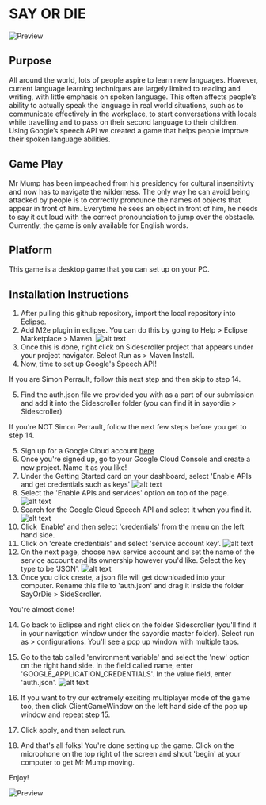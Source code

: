 # SAY OR DIE #

![Preview](https://github.com/payallal/sayordie/blob/master/ReadMeAssets/success2.gif)




Purpose 
------------------------
All around the world, lots of people aspire to learn new languages. However, current language learning techniques are largely limited to reading and writing, with little emphasis on spoken language. This often affects people’s ability to actually speak the language in real world situations, such as to communicate effectively in the workplace, to start conversations with locals while travelling and to pass on their second language to their children. Using Google’s speech API we created a game that helps people improve their spoken language abilities. 

Game Play
------------------------
Mr Mump has been impeached from his presidency for cultural insensitivty and now has to navigate the wilderness. The only way he can avoid being attacked by people is to correctly pronounce the names of objects that appear in front of him. Everytime he sees an object in front of him, he needs to say it out loud with the correct pronounciation to jump over the obstacle. Currently, the game is only available for English words. 

Platform
------------------------
This game is a desktop game that you can set up on your PC. 

Installation Instructions
------------------------
1. After pulling this github repository, import the local repository into Eclipse. 
2. Add M2e plugin in eclipse. You can do this by going to Help > Eclipse Marketplace > Maven. 
![alt text](https://github.com/payallal/sayordie/blob/master/ReadMeAssets/Step3.png)
3. Once this is done, right click on Sidescroller project that appears under your project navigator. Select Run as > Maven Install.
4. Now, time to set up Google's Speech API! 

If you are Simon Perrault, follow this next step and then skip to step 14.

5. Find the auth.json file we provided you with as a part of our submission and add it into the Sidescroller folder (you can find it in sayordie > Sidescroller)

If you're NOT Simon Perrault, follow the next few steps before you get to step 14. 

5. Sign up for a Google Cloud account [here](https://cloud.google.com/)
6. Once you're signed up, go to your Google Cloud Console and create a new project. Name it as you like! 
7. Under the Getting Started card on your dashboard, select 'Enable APIs and get credentials such as keys'
![alt text](https://github.com/payallal/sayordie/blob/master/ReadMeAssets/Step7.png)
8. Select the 'Enable APIs and services' option on top of the page. 
![alt text](https://github.com/payallal/sayordie/blob/master/ReadMeAssets/Step8.png)
9. Search for the Google Cloud Speech API and select it when you find it. 
![alt text](https://github.com/payallal/sayordie/blob/master/ReadMeAssets/Step9.png)
10. Click 'Enable' and then select 'credentials' from the menu on the left hand side. 
11. Click on 'create credentials' and select 'service account key'.
![alt text](https://github.com/payallal/sayordie/blob/master/ReadMeAssets/Step11.png)
12. On the next page, choose new service account and set the name of the service account and its ownership however you'd like. Select the key type to be 'JSON'.
![alt text](https://github.com/payallal/sayordie/blob/master/ReadMeAssets/Step12.png)
13. Once you click create, a json file will get downloaded into your computer. Rename this file to 'auth.json' and drag it inside the folder SayOrDie > SideScroller.

You're almost done! 

14. Go back to Eclipse and right click on the folder Sidescroller (you'll find it in your navigation window under the sayordie master folder). Select run as > configurations. You'll see a pop up window with multiple tabs. 

15. Go to the tab called 'environment variable' and select the 'new' option on the right hand side. In the field called name, enter 'GOOGLE_APPLICATION_CREDENTIALS'. In the value field, enter 'auth.json'. 
![alt text](https://github.com/payallal/sayordie/blob/master/ReadMeAssets/Step14.png)

16. If you want to try our extremely exciting multiplayer mode of the game too, then click ClientGameWindow on the left hand side of the pop up window and repeat step 15. 

17. Click apply, and then select run. 

18. And that's all folks! You're done setting up the game. Click on the microphone on the top right of the screen and shout 'begin' at your computer to get Mr Mump moving. 

Enjoy!

![Preview](https://github.com/payallal/sayordie/blob/master/ReadMeAssets/fail2.gif)



